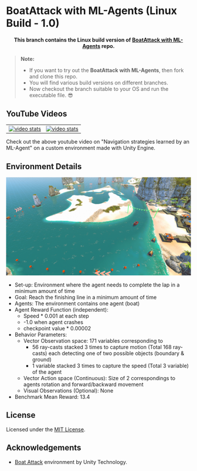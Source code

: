 # BoatAttack with ML-Agents (Linux Build - 1.0)

<h4 align="center">
This branch contains the Linux build version of <a href="https://github.com/Dhyeythumar/BoatAttack-with-ML-Agents">BoatAttack with ML-Agents</a> repo.
</h4>

> **Note:**
>
> -   If you want to try out the **BoatAttack with ML-Agents**, then fork and clone this repo.
> -   You will find various build versions on different branches.
> -   Now checkout the branch suitable to your OS and run the executable file. 😎

## YouTube Videos

<p align="center">
    <table style="border-collapse:collapse;">
        <tr>
            <td><a href="https://youtu.be/8N1f70Wxowk">
                    <img alt="video stats" src="https://youtube-stats-card.vercel.app/api/video?videoid=8N1f70Wxowk&theme=dark_pink" />
                </a>
            </td>
            <td><a href="https://youtu.be/T0Oxb3aliwQ">
                    <img alt="video stats" src="https://youtube-stats-card.vercel.app/api/video?videoid=T0Oxb3aliwQ&theme=dark_pink" />
                </a>
            </td>
        </tr>
    </table>
Check out the above youtube video on "Navigation strategies learned by an ML-Agent" on a custom environment made with Unity Engine.
</p>

## Environment Details

![BoatAttack](https://raw.githubusercontent.com/Dhyeythumar/impression/master/boat_attack_assets/env.png)

-   Set-up: Environment where the agent needs to complete the lap in a minimum amount of time
-   Goal: Reach the finishing line in a minimum amount of time
-   Agents: The environment contains one agent (boat)
-   Agent Reward Function (independent):
    -   Speed \* 0.001 at each step
    -   -1.0 when agent crashes
    -   checkpoint value \* 0.00002
-   Behavior Parameters:
    -   Vector Observation space: 171 variables corresponding to
        -   56 ray-casts stacked 3 times to capture motion (Total 168 ray-casts) each detecting one of two possible objects (boundary & ground)
        -   1 variable stacked 3 times to capture the speed  (Total 3 variable) of the agent
    -   Vector Action space (Continuous): Size of 2 correspondings to agents rotation and forward/backward movement
    -   Visual Observations (Optional): None
-   Benchmark Mean Reward: 13.4

## License

Licensed under the [MIT License](./LICENSE).

## Acknowledgements

-   [Boat Attack](https://github.com/Unity-Technologies/BoatAttack) environment by Unity Technology.

